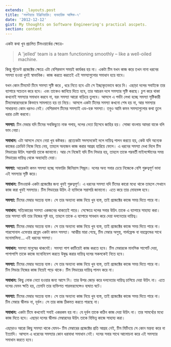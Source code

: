 ```yaml
---
extends: _layouts.post
title: 'সফটয়্যার ইঞ্জিনিয়ারিং: ব্যবহারিক আঙ্গিক-৭'
date: '2012-12-12'
gist: My thoughts on Software Engineering's practical ascpets.
section: content
---
```


একটা কথা খুব প্রচলিত টিমওয়ার্কের ক্ষেত্রে-

> A 'jelled' team is a team functioning smoothly – like a well-oiled machine.

কিন্তু স্টুডেন্ট প্রজেক্টের ক্ষেত্রে এটা বেশিরভাগ সময়ই কার্যকর হয় না। একটা টিম যখন কাজ করে তখন নানা ধরনের সমস্যা হওয়া খুবই স্বাভাবিক। কাজ করতে করতেই এই সমস্যাগুলোর সমাধান হয়ে যাবে।

যখন কোন টিমমেট টিমে সমস্যা সৃষ্টি করে , ধরে নিতে হবে এটা সে ইচ্ছাকৃতভাবে করে নি। এছাড়া দলের সবাইকে তার ব্যাপারে সচেতন করে হবে। এবং তাকেও জানিয়ে দিতে হবে, তার আচরন দলে সমস্যার সৃষ্টি করছে। চুপ করে থাকা কখনোই সমস্যার সমাধান করবে না, বরং সমস্যা আরো বাড়িয়ে তুলবে। আসলে এ পর্বটা লেখা হচ্ছে সমস্যা সৃষ্টিকারী টিমমেম্বারদেরকে কিভাবে সামলাতে হয় তা নিয়ে। আসলে একটা টিমের সমস্যা কখনো শেষ হয় না, আর সমস্যার সাধারনত কোন ধরনও নেই। বেশিরভাগ টিমের সমস্যাই এড-হক সমস্যা। তবুও আমি কমন সমস্যাগুলোর কথা তুলে ধরার চেষ্টা করবো।

**সমস্যা:** টিম মেম্বার যদি টিমের সবকিছুতে নাক গলায়, দলের নেতা হিসেবে জাহির হয়। সোজা বাংলায় আমরা যাকে বলি ভাব নেয়া।

**সমাধান:** এটা আসলে মেনে নেয়া খুব কষ্টকর। প্রত্যেকটা সদস্যদকেই দলে দায়িত্ব পালন করতে হয়, কেউ যদি অন্যেক কাজের ক্রেডিট নিজে নিয়ে নেয়, তাহলে অন্যজন কাজ করার আগ্রহ হারিয়ে ফেলে। এ ধরনের সমস্যা দেখা দিলে টিম লিডারের উচিৎ সরাসরি তাকে জানানো। আর সে নিজেই যদি টিম লিডার হয়, তাহলে তাকে পরবর্তী মাইলস্টোনের সময় লিডারের দায়িত্ব থেকে অব্যাহতি দেয়া।

**সমস্যা:** আরেকটা কমন সমস্যা হচ্ছে সাফারিং জিনিয়াস সিন্ড্রম। দলের অন্য সবার চেয়ে নিজেকে বেশি গুরুত্বপূর্ণ ভাবা এই সমস্যার সৃষ্টি করে।

**সমাধান:** টিমওয়ার্ক একটা প্রজেক্টের জন্য খুবই গুরুত্বপূর্ণ। এ ধরনের সমস্যা যদি টিমের কারো মধ্যে থাকে তাহলে সেখানে কাজ করা খুবই সমস্যার। টিম লিডারের উচিৎ ঐ ব্যক্তিকে সরাসরি জানানো। এতে করে তার মোহভঙ্গ হবে।

**সমস্যা:** টিমের মেম্বার অত্যন্ত ব্যস্ত। সে তার অন্যান্য কাজ নিয়ে খুব ব্যস্ত, তাই প্রজেক্টের কাজে সময় দিতে পারে না।

**সমাধান:** সত্যিকারের সমস্যা একজনের থাকতেই পারে। সেক্ষেত্রে দলের সবার উচিৎ তাকে এ ব্যাপারে সাহায্য করা। তার সমস্যা যদি তার নিজের সৃষ্ট হয়, তাহলে তাকে এ ব্যাপারে সাবধান করে দেয়া দলনেতার দায়িত্ব।

**সমস্যা:** টিমের মেম্বার অত্যন্ত ব্যস্ত। সে তার অন্যান্য কাজ নিয়ে খুব ব্যস্ত, তাই প্রজেক্টের কাজে সময় দিতে পারে না। পারসোনাল এফেয়ার প্রব্লেম একটা কমন সমস্যা। আত্মীয় মারা গেছে, টিম মেম্বার অসুস্থ, গার্লফ্রেন্ড বা বয়ফ্রেন্ডের সাথে মনোমালিন্য... এই ধরনের সমস্যা।

**সমাধান:** সমস্যা মানুষের থাকবেই। সমস্যা পাশ কাটিয়েই কাজ করতে হবে। টিম মেম্বারকে মানসিক সাপোর্ট দেয়া, পাশাপাশি তাকে কাজে মনোনিবেশ করতে উদ্বুদ্ধ করার দায়িত্ব দলের সকলকেই নিতে হবে।

**সমস্যা:** টিমের মেম্বার অত্যন্ত ব্যস্ত। সে তার অন্যান্য কাজ নিয়ে খুব ব্যস্ত, তাই প্রজেক্টের কাজে সময় দিতে পারে না। টিম লিডার নিজের কাজ নিয়েই পড়ে থাকে। টিম লিডারের দায়িত্ব পালন করে না।

**সমাধান:** কিছু লোক নেতা হওয়ার জন্য আসে নি। তার উপর জোড় করে দলনেতার দায়িত্ব চাপিয়ে দেয়া উচিৎ না। এতে দলের যেমন ক্ষতি হয়, তেমনি তার ব্যক্তিগত পারফরমেন্সেও ব্যঘাত ঘটে।

**সমস্যা:** টিমের মেম্বার অত্যন্ত ব্যস্ত। সে তার অন্যান্য কাজ নিয়ে খুব ব্যস্ত, তাই প্রজেক্টের কাজে সময় দিতে পারে না। টিম মেম্বার স্কীলড না, দূর্বল। সে তার কাজ ঠিকমত করতে পারছে না।

**সমাধান:** একটা টিমে কখনোই সবাই একরকম হয় না। যে দূর্বল তাকে কঠিন কাজ দেয়া উচিৎ না। তার সামর্থ্যের মধ্যে কাজ দিতে হবে। এছাড়া দলের স্কীলড মেম্বারদের উচিৎ তাকে বিভিন্ন কাজে সাহায্য করা।

এছাড়াও আরো কিছু সমস্যা থাকে যেমন- টিম মেম্বারের প্রজেক্টের প্রতি আগ্রহ নেই, টিম মিটিংয়ে সে কোন মন্তব্য করে না ইত্যাদি। আসলে এ ধরেনের সমস্যার কোন ধরাবাধা সমাধান নেই। দলের সবার সাথে আলোচনা করে এই সমস্যার সমাধান করতে হবে।
